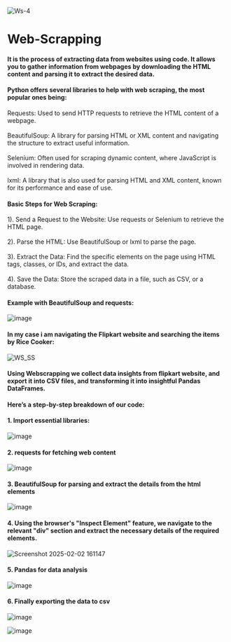 ![Ws-4](https://github.com/user-attachments/assets/0c01dbed-5db6-45e4-abb3-cb03de548a6e)
# Web-Scrapping 
#### It is the process of extracting data from websites using code. It allows you to gather information from webpages by downloading the HTML content and parsing it to extract the desired data.
#### Python offers several libraries to help with web scraping, the most popular ones being:
 Requests: Used to send HTTP requests to retrieve the HTML content of a webpage.<br/><br/>
 BeautifulSoup: A library for parsing HTML or XML content and navigating the structure to extract useful information.<br/><br/>
 Selenium: Often used for scraping dynamic content, where JavaScript is involved in rendering data.<br/><br/>
 lxml: A library that is also used for parsing HTML and XML content, known for its performance and ease of use.

#### Basic Steps for Web Scraping:
  1). Send a Request to the Website: Use requests or Selenium to retrieve the HTML page.<br/><br/>
  2). Parse the HTML: Use BeautifulSoup or lxml to parse the page.<br/><br/>
  3). Extract the Data: Find the specific elements on the page using HTML tags, classes, or IDs, and extract the data.<br/><br/>
  4). Save the Data: Store the scraped data in a file, such as CSV, or a database.

#### Example with BeautifulSoup and requests:
![image](https://github.com/user-attachments/assets/3ba77003-e792-491c-a0d6-52a4f7dad216)

#### In my case i am navigating the Flipkart website and searching the items by Rice Cooker:
![WS_SS](https://github.com/user-attachments/assets/b6fdb4d6-eba8-48cd-8508-55035b63eb26)

#### Using Webscrapping we collect data insights from flipkart website, and export it into CSV files, and transforming it into insightful Pandas DataFrames.
#### Here’s a step-by-step breakdown of our code:
  
  #### 1. Import essential libraries:
  
  ![image](https://github.com/user-attachments/assets/1dc9f93b-208e-4309-8328-205e1ae8d1d0)
  
  #### 2. requests for fetching web content
  
  ![image](https://github.com/user-attachments/assets/3cecd9c6-0d8c-4611-8b73-885d451b10a0)
  
  #### 3. BeautifulSoup for parsing and extract the details from the html elements
  
  ![image](https://github.com/user-attachments/assets/6c37161e-38f0-4464-a9db-239626d01fe7)

  #### 4. Using the browser's "Inspect Element" feature, we navigate to the relevant "div" section and extract the necessary details of the required elements.
 
  ![Screenshot 2025-02-02 161147](https://github.com/user-attachments/assets/81514a56-9008-4b64-94ca-3993a7e9ae87)

  #### 5. Pandas for data analysis 
  
  ![image](https://github.com/user-attachments/assets/bada579e-1822-484d-9ca5-25c3627659ea)

  #### 6. Finally exporting the data to csv
  ![image](https://github.com/user-attachments/assets/3ee46300-dc41-42bf-a0ba-4a8b0c515584)

  ![image](https://github.com/user-attachments/assets/b2f3703f-effc-4eea-baa0-3cf984b94e7e)


